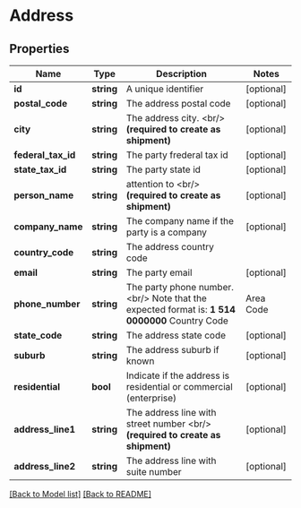 # Address

## Properties
Name | Type | Description | Notes
------------ | ------------- | ------------- | -------------
**id** | **string** | A unique identifier | [optional] 
**postal_code** | **string** | The address postal code | [optional] 
**city** | **string** | The address city. &lt;br/&gt; **(required to create as shipment)** | [optional] 
**federal_tax_id** | **string** | The party frederal tax id | [optional] 
**state_tax_id** | **string** | The party state id | [optional] 
**person_name** | **string** | attention to &lt;br/&gt; **(required to create as shipment)** | [optional] 
**company_name** | **string** | The company name if the party is a company | [optional] 
**country_code** | **string** | The address country code | 
**email** | **string** | The party email | [optional] 
**phone_number** | **string** | The party phone number.&lt;br/&gt; Note that the expected format is: **1 514 0000000**  Country Code | Area Code | Phone --- | --- | --- 1 | 514 | 0000000 | [optional] 
**state_code** | **string** | The address state code | [optional] 
**suburb** | **string** | The address suburb if known | [optional] 
**residential** | **bool** | Indicate if the address is residential or commercial (enterprise) | [optional] 
**address_line1** | **string** | The address line with street number &lt;br/&gt; **(required to create as shipment)** | [optional] 
**address_line2** | **string** | The address line with suite number | [optional] 

[[Back to Model list]](../README.md#documentation-for-models) [[Back to README]](../README.md)
